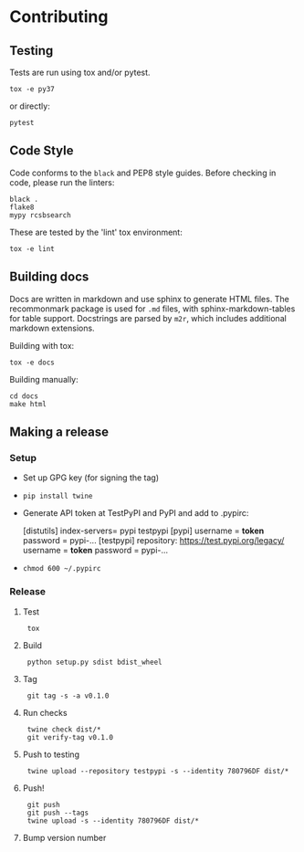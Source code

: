 # Contributing

## Testing

Tests are run using tox and/or pytest.

    tox -e py37

or directly:

    pytest


## Code Style

Code conforms to the `black` and PEP8 style guides. Before checking in code, please run the linters:

    black .
    flake8
    mypy rcsbsearch

These are tested by the 'lint' tox environment:

    tox -e lint


## Building docs

Docs are written in markdown and use sphinx to generate HTML files. The recommonmark
package is used for `.md` files, with sphinx-markdown-tables for table support.
Docstrings are parsed by `m2r`, which includes additional markdown extensions.

Building with tox:

    tox -e docs

Building manually:

    cd docs
    make html

## Making a release

### Setup

- Set up GPG key (for signing the tag)
- `pip install twine`
- Generate API token at TestPyPI and PyPI and add to .pypirc:

    [distutils]
        index-servers=
            pypi
            testpypi
    [pypi]
        username = __token__
        password = pypi-...
    [testpypi]
        repository: https://test.pypi.org/legacy/
        username = __token__
        password = pypi-...

- `chmod 600 ~/.pypirc`


### Release

1. Test

        tox

2. Build

        python setup.py sdist bdist_wheel

3. Tag

        git tag -s -a v0.1.0

4. Run checks

        twine check dist/*
        git verify-tag v0.1.0

4. Push to testing

        twine upload --repository testpypi -s --identity 780796DF dist/*

5. Push!

        git push
        git push --tags
        twine upload -s --identity 780796DF dist/*

6. Bump version number
